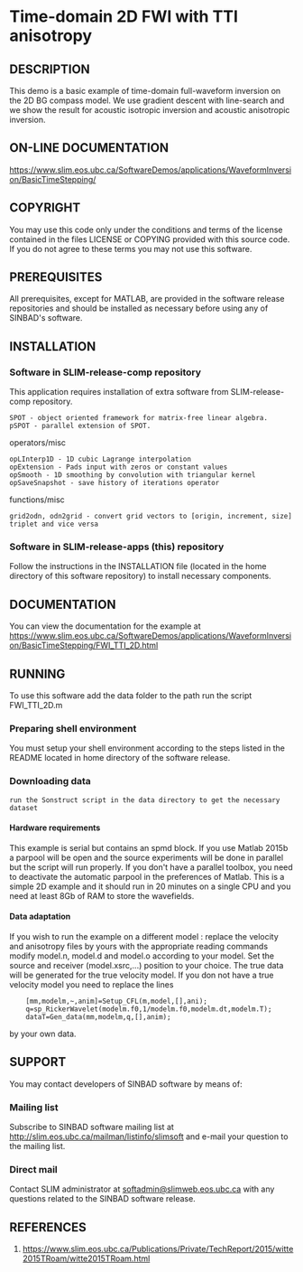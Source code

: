 # Time-domain 2D FWI with TTI anisotropy
##  DESCRIPTION
This demo is a basic example of time-domain full-waveform inversion on the 2D BG compass model. We use gradient descent with line-search and we show the result for acoustic isotropic inversion and acoustic anisotropic inversion.
##  ON-LINE DOCUMENTATION
https://www.slim.eos.ubc.ca/SoftwareDemos/applications/WaveformInversion/BasicTimeStepping/
##  COPYRIGHT
 You may use this code only under the conditions and terms of the
 license contained in the files LICENSE or COPYING provided with this
 source code. If you do not agree to these terms you may not use this
 software.
##  PREREQUISITES
 All prerequisites, except for MATLAB, are provided in the software
 release repositories and should be installed as necessary before using
 any of SINBAD's software.
##  INSTALLATION
###  Software in SLIM-release-comp repository
 This application requires installation of extra
 software from SLIM-release-comp repository.

	SPOT - object oriented framework for matrix-free linear algebra.
	pSPOT - parallel extension of SPOT.

operators/misc

	opLInterp1D - 1D cubic Lagrange interpolation
	opExtension - Pads input with zeros or constant values
	opSmooth - 1D smoothing by convolution with triangular kernel
	opSaveSnapshot - save history of iterations operator
functions/misc

    grid2odn, odn2grid - convert grid vectors to [origin, increment, size] triplet and vice versa


###  Software in SLIM-release-apps (this) repository
 Follow the instructions in the INSTALLATION file (located in the home
 directory of this software repository) to install necessary
 components.
##  DOCUMENTATION
You can view the documentation for the example at 
https://www.slim.eos.ubc.ca/SoftwareDemos/applications/WaveformInversion/BasicTimeStepping/FWI_TTI_2D.html
##  RUNNING
To use this software
	add the data folder to the path
	run the script FWI_TTI_2D.m
###  Preparing shell environment
 You must setup your shell environment according to the steps listed in
 the README located in home directory of the software release.
###  Downloading data
	run the Sonstruct script in the data directory to get the necessary dataset
####  Hardware requirements
 This example is serial but contains an spmd block. If you use Matlab 2015b a parpool will be open and the source experiments will be done in parallel but the script will run properly. If you don't have a  parallel toolbox, you need to deactivate the automatic parpool in the preferences of Matlab.
 This is a simple 2D example and it should run in 20 minutes on a single CPU and you need at least 8Gb of RAM to store the wavefields.
####  Data adaptation
If you wish to run the example on a different model :
	replace the velocity and anisotropy files by yours with the appropriate reading commands
	modify model.n, model.d and model.o according to your model.
	Set the source and receiver (model.xsrc,...) position to your choice.
	The true data will be generated for the true velocity model. If you don not have a true velocity model you need to replace the lines 
	
		[mm,modelm,~,anim]=Setup_CFL(m,model,[],ani);
		q=sp_RickerWavelet(modelm.f0,1/modelm.f0,modelm.dt,modelm.T);
		dataT=Gen_data(mm,modelm,q,[],anim);

by your own data.

##  SUPPORT
 You may contact developers of SINBAD software by means of:
###  Mailing list
 Subscribe to SINBAD software mailing list at
 http://slim.eos.ubc.ca/mailman/listinfo/slimsoft and e-mail your
 question to the mailing list.
###  Direct mail
 Contact SLIM administrator at softadmin@slimweb.eos.ubc.ca with any
 questions related to the SINBAD software release.
##  REFERENCES
 1. https://www.slim.eos.ubc.ca/Publications/Private/TechReport/2015/witte2015TRoam/witte2015TRoam.html 
